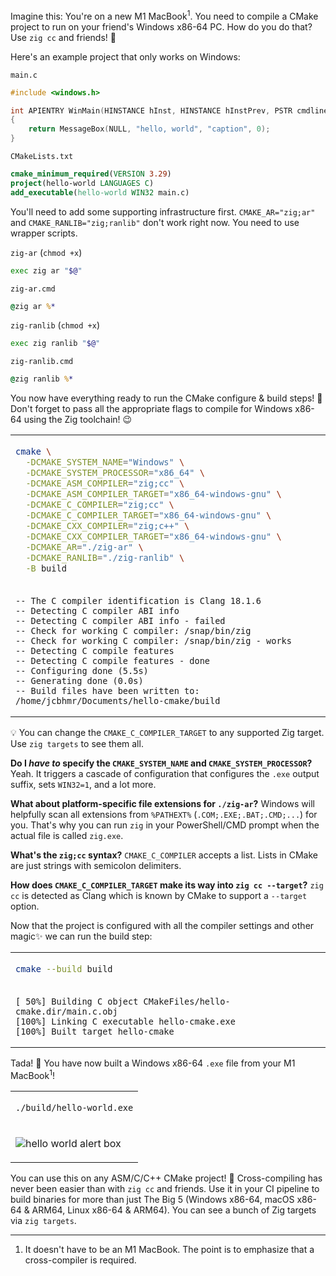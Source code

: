 Imagine this: You're on a new M1 MacBook<sup>1</sup>. You need to compile a CMake project to run on your friend's Windows x86-64 PC. How do you do that? Use `zig cc` and friends! 🚀

Here's an example project that only works on Windows:

<div><code>main.c</code></div>

```c
#include <windows.h>

int APIENTRY WinMain(HINSTANCE hInst, HINSTANCE hInstPrev, PSTR cmdline, int cmdshow)
{
    return MessageBox(NULL, "hello, world", "caption", 0);
}
```

<div><code>CMakeLists.txt</code></div>

```cmake
cmake_minimum_required(VERSION 3.29)
project(hello-world LANGUAGES C)
add_executable(hello-world WIN32 main.c)
```

You'll need to add some supporting infrastructure first. `CMAKE_AR="zig;ar"` and `CMAKE_RANLIB="zig;ranlib"` don't work right now. You need to use wrapper scripts.

<div><code>zig-ar</code> (<code>chmod +x</code>)</div>

```sh
exec zig ar "$@"
```

<div><code>zig-ar.cmd</code></div>

```cmd
@zig ar %*
```

<div><code>zig-ranlib</code> (<code>chmod +x</code>)</div>

```sh
exec zig ranlib "$@"
```

<div><code>zig-ranlib.cmd</code></div>

```cmd
@zig ranlib %*
```

You now have everything ready to run the CMake configure & build steps! 🎉 Don't forget to pass all the appropriate flags to compile for Windows x86-64 using the Zig toolchain! 😉

<table><td>

```sh
cmake \
  -DCMAKE_SYSTEM_NAME="Windows" \
  -DCMAKE_SYSTEM_PROCESSOR="x86_64" \
  -DCMAKE_ASM_COMPILER="zig;cc" \
  -DCMAKE_ASM_COMPILER_TARGET="x86_64-windows-gnu" \
  -DCMAKE_C_COMPILER="zig;cc" \
  -DCMAKE_C_COMPILER_TARGET="x86_64-windows-gnu" \
  -DCMAKE_CXX_COMPILER="zig;c++" \
  -DCMAKE_CXX_COMPILER_TARGET="x86_64-windows-gnu" \
  -DCMAKE_AR="./zig-ar" \
  -DCMAKE_RANLIB="./zig-ranlib" \
  -B build
```

<tr><td>

```
-- The C compiler identification is Clang 18.1.6
-- Detecting C compiler ABI info
-- Detecting C compiler ABI info - failed
-- Check for working C compiler: /snap/bin/zig
-- Check for working C compiler: /snap/bin/zig - works
-- Detecting C compile features
-- Detecting C compile features - done
-- Configuring done (5.5s)
-- Generating done (0.0s)
-- Build files have been written to: /home/jcbhmr/Documents/hello-cmake/build
```

</table>

💡 You can change the `CMAKE_C_COMPILER_TARGET` to any supported Zig target. Use `zig targets` to see them all.

**Do I _have to_ specify the `CMAKE_SYSTEM_NAME` and `CMAKE_SYSTEM_PROCESSOR`?** Yeah. It triggers a cascade of configuration that configures the `.exe` output suffix, sets `WIN32=1`, and a lot more.

**What about platform-specific file extensions for `./zig-ar`?** Windows will helpfully scan all extensions from `%PATHEXT%` (`.COM;.EXE;.BAT;.CMD;...`) for you. That's why you can run `zig` in your PowerShell/CMD prompt when the actual file is called `zig.exe`.

**What's the `zig;cc` syntax?** `CMAKE_C_COMPILER` accepts a list. Lists in CMake are just strings with semicolon delimiters.

**How does `CMAKE_C_COMPILER_TARGET` make its way into `zig cc --target`?** `zig cc` is detected as Clang which is known by CMake to support a `--target` option.

Now that the project is configured with all the compiler settings and other magic✨ we can run the build step:

<table><td>

```sh
cmake --build build
```

<tr><td>

```
[ 50%] Building C object CMakeFiles/hello-cmake.dir/main.c.obj
[100%] Linking C executable hello-cmake.exe
[100%] Built target hello-cmake
```

</table>

Tada! 🥳 You have now built a Windows x86-64 `.exe` file from your M1 MacBook<sup>1</sup>!

<table><td>

```sh
./build/hello-world.exe
```

<tr><td>

![hello world alert box](https://github.com/user-attachments/assets/61a10f60-8eab-4ad7-97fc-9ad31a8f83b9)

</table>

You can use this on any ASM/C/C++ CMake project! 🚀 Cross-compiling has never been easier than with `zig cc` and friends. Use it in your CI pipeline to build binaries for more than just The Big 5 (Windows x86-64, macOS x86-64 & ARM64, Linux x86-64 & ARM64). You can see a bunch of Zig targets via `zig targets`.

<!-- GitHub supports footnotes natively https://github.blog/changelog/2021-09-30-footnotes-now-supported-in-markdown-fields/ but they don't seem to work in the GitHub wiki? 🤷‍♂️ -->

---

1. It doesn't have to be an M1 MacBook. The point is to emphasize that a cross-compiler is required.
